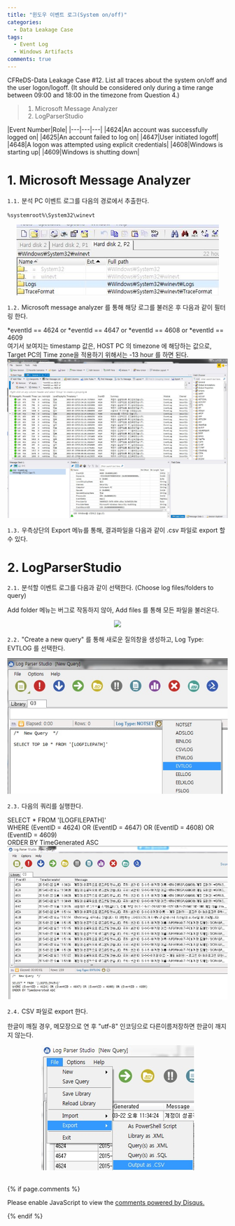 ```yaml
---
title: "윈도우 이벤트 로그(System on/off)"
categories:
  - Data Leakage Case
tags:
  - Event Log
  - Windows Artifacts
comments: true
---
```


CFReDS-Data Leakage Case #12. List all traces about the system on/off and the user logon/logoff. (It should be considered only during a time range between 09:00 and 18:00 in the timezone from Question 4.)

> 1. Microsoft Message Analyzer
> 2. LogParserStudio

|Event Number|Role|
|---|---|---|
|4624|An account was successfully logged on|
|4625|An account failed to log on|
|4647|User initiated logoff|
|4648|A logon was attempted using explicit credentials|
|4608|Windows is starting up|
|4609|Windows is shutting down|

# 1. Microsoft Message Analyzer

`1.1.` 분석 PC 이벤트 로그를 다음의 경로에서 추출한다.

`%systemroot%\System32\winevt`
<center><img src="/assets/2018-08-10-post-data_leakage_case_12/1.1.jpg"></center>

`1.2.` Microsoft message analyzer 를 통해 해당 로그를 불러온 후 다음과 같이 필터링 한다.
<div class="notice">
*eventId == 4624 or *eventId == 4647 or *eventId == 4608 or *eventId == 4609
</div>
여기서 보여지는 timestamp 값은, HOST PC 의 timezone 에 해당하는 값으로, Target PC의 Time zone을 적용하기 위해서는 -13 hour 를 하면 된다.

<center><img src="/assets/2018-08-10-post-data_leakage_case_12/1.2.jpg"></center>

`1.3.` 우측상단의 Export 메뉴를 통해, 결과파일을 다음과 같이 .csv 파일로 export 할 수 있다.



# 2. LogParserStudio

`2.1.` 분석할 이벤트 로그를 다음과 같이 선택한다. (Choose log files/folders to query)

Add folder 메뉴는 버그로 작동하지 않아, Add files 를 통해 모든 파일을 불러온다.

<center><img src="/assets/2018-08-10-post-data_leakage_case_12/2.1.jpg"></center>

`2.2.` "Create a new query" 를 통해 새로운 질의창을 생성하고, Log Type: EVTLOG 를 선택한다.

<center><img src="/assets/2018-08-10-post-data_leakage_case_12/2.2.jpg"></center>

`2.3.` 다음의 쿼리를 실행한다.
<div class="notice">
SELECT * FROM '[LOGFILEPATH]' <br>
WHERE (EventID = 4624) OR (EventID = 4647) OR (EventID = 4608) OR (EventID = 4609) <br>
ORDER BY TimeGenerated ASC
</div>

<center><img src="/assets/2018-08-10-post-data_leakage_case_12/2.3.jpg"></center>

`2.4.` CSV 파일로 export 한다.

한글이 깨질 경우, 메모장으로 연 후 "utf-8" 인코딩으로 다른이름저장하면 한글이 깨지지 않는다.

<center><img src="/assets/2018-08-10-post-data_leakage_case_12/2.4.jpg"></center>

<br>

{% if page.comments %}

<div id="disqus_thread"></div>
<script>

/**
*  RECOMMENDED CONFIGURATION VARIABLES: EDIT AND UNCOMMENT THE SECTION BELOW TO INSERT DYNAMIC VALUES FROM YOUR PLATFORM OR CMS.
*  LEARN WHY DEFINING THESE VARIABLES IS IMPORTANT: https://disqus.com/admin/universalcode/#configuration-variables*/
/*
var disqus_config = function () {
this.page.url = PAGE_URL;  // Replace PAGE_URL with your page's canonical URL variable
this.page.identifier = PAGE_IDENTIFIER; // Replace PAGE_IDENTIFIER with your page's unique identifier variable
};
*/
(function() { // DON'T EDIT BELOW THIS LINE
var d = document, s = d.createElement('script');
s.src = 'https://https-c0msherl0ck-github-io.disqus.com/embed.js';
s.setAttribute('data-timestamp', +new Date());
(d.head || d.body).appendChild(s);
})();
</script>
<noscript>Please enable JavaScript to view the <a href="https://disqus.com/?ref_noscript">comments powered by Disqus.</a></noscript>
                            
{% endif %}
